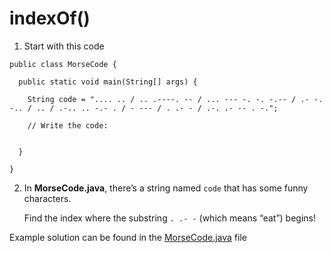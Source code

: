 # indexOf()

1. Start with this code

```
public class MorseCode {
  
  public static void main(String[] args) {
    
    String code = ".... .. / .. .----. -- / ... --- -. -. -.-- / .- -. -.. / .. / .-.. .. -.- . / - --- / . .- - / .-. .- -- . -.";

    // Write the code:
    
    
  }
  
}
```

2. In **MorseCode.java**, there’s a string named ```code``` that has some funny characters.

	Find the index where the substring ```. .- -``` (which means “eat”) begins!

Example solution can be found in the [MorseCode.java](https://github.com/upliftdev/Foundations/blob/main/Foundations/8.String_Methods/indexOf/src/main/java/com/examples/str/MorseCode.java) file